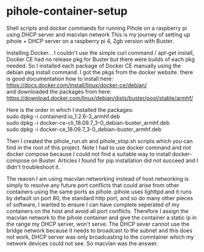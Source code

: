 # pihole-container-setup
Shell scripts and docker commands for running Pihole on a raspberry pi using DHCP server and macvlan network
This is my journey of setting up pihole + DHCP server on a raspberry pi 4, 2gb version with Buster.

Installing Docker...  I couldn't use the simple curl command / apt-get install, Docker CE had no release pkg for Buster but there were builds of each pkg needed.  So I installed each package of Docker CE manually using the debian pkg install command.  I got the pkgs from the docker website.  there is good documentation how to install here:<br> https://docs.docker.com/install/linux/docker-ce/debian/ <br>and downloaded the packages from here:<br> https://download.docker.com/linux/debian/dists/buster/pool/stable/armhf/

Here is the order in which I installed the packages:<br>
sudo dpkg -i containerd.io_1.2.6-3_armhf.deb <br>
sudo dpkg -i docker-ce-cli_18.09.7_3-0_debian-buster_armhf.deb <br>
sudo dpkg -i docker-ce_18.09.7_3-0_debian-buster_armhf.deb <br>
    
Then I created the pihole_run.sh and pihole_stop.sh scripts which you can find in the root of this project.  Note I had to use docker command and not docker compose because I could not find a suitable way to install docker-compose on Buster. Articles I found for pip installation did not succeed and I didn't troubleshoot it. 

The reaosn I am using macvlan networking instead of host networking is simply to resolve any future port conflicts that could arise from other containers using the same ports as pihole.  pihole uses lighttpd and it runs by default on port 80, the standard http port, and so do many other pieces of software, I wanted to ensure I can have complete seperated of my containers on the host and avoid all port conflicts.  Therefore I assign the macvlan network to the pihole container and give the container a static ip in the range my DHCP server, won't serve. The DHCP sever cannot use the bridge network because it needs to broadcast to the subnet and this does not work, DHCP server was only broadcasting to the comntainer which my network devices could not see.  So macvlan was the answer. 
